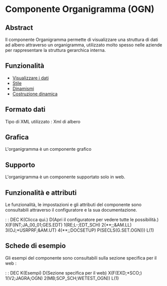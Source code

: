 # Componente Organigramma (OGN)
## Abstract

Il componente Organigramma permette di visualizzare una struttura di dati ad albero attraverso un organigramma, utilizzato molto spesso nelle aziende per rappresentare la struttura gerarchica interna.

## Funzionalità
- [Visualizzare i dati](Sorgenti/DOC/TA/B£AMO/LOCOGN_F01)
- [Stile](Sorgenti/DOC/TA/B£AMO/LOCOGN_F02)
- [Dinamismi](Sorgenti/DOC/TA/B£AMO/LOCOGN_F03)
- [Costruzione dinamica](Sorgenti/DOC/TA/B£AMO/LOCOGN_F04)

## Formato dati
Tipo di XML utilizzato :  Xml di albero

## Grafica
L'organigramma è un componente grafico

## Supporto
L'organigramma è un componente supportato solo in web.

## Funzionalità e attributi
Le funzionalità, le impostazioni e gli attributi del componente sono consultabili attraverso il configuratore e la sua documentazione.

 :  : DEC K(Clicca qui.) D(Apri il configuratore per vedere tutte le possibilità.) X(F(INT;JA_00_01;GES.EDT) 1(RE;L-;EDT_SCH) 2(\*\*;;&AM.LL) 3(OJ;\*USRPRF;&AM.UT) 4(\*\*;;DOCSETUP) P(SECLS(G.SET.OGN))) L(1)

## Schede di esempio
Gli esempi del componente sono consultabili sulla sezione specifica per il web : 

 :  : DEC K(Esempi) D(Sezione specifica per il web) X(F(EXD;\*SCO;) 1(V2;JAGRA;OGN) 2(MB;SCP_SCH;WETEST_OGN)) L(1)
